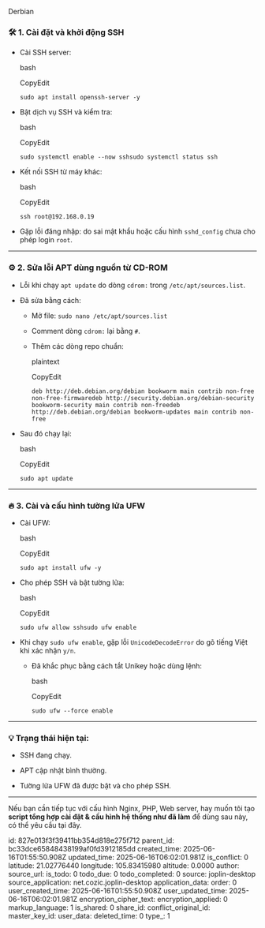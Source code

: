 Derbian

### 🛠 **1\. Cài đặt và khởi động SSH**

- Cài SSH server:
    
    bash
    
    CopyEdit
    
    `sudo apt install openssh-server -y`
    
- Bật dịch vụ SSH và kiểm tra:
    
    bash
    
    CopyEdit
    
    `sudo systemctl enable --now sshsudo systemctl status ssh`
    
- Kết nối SSH từ máy khác:
    
    bash
    
    CopyEdit
    
    `ssh root@192.168.0.19`
    
- Gặp lỗi đăng nhập: do sai mật khẩu hoặc cấu hình `sshd_config` chưa cho phép login `root`.
    

* * *

### ⚙️ **2\. Sửa lỗi APT dùng nguồn từ CD-ROM**

- Lỗi khi chạy `apt update` do dòng `cdrom:` trong `/etc/apt/sources.list`.
    
- Đã sửa bằng cách:
    
    - Mở file: `sudo nano /etc/apt/sources.list`
        
    - Comment dòng `cdrom:` lại bằng `#`.
        
    - Thêm các dòng repo chuẩn:
        
        plaintext
        
        CopyEdit
        
        `deb http://deb.debian.org/debian bookworm main contrib non-free non-free-firmwaredeb http://security.debian.org/debian-security bookworm-security main contrib non-freedeb http://deb.debian.org/debian bookworm-updates main contrib non-free`
        
- Sau đó chạy lại:
    
    bash
    
    CopyEdit
    
    `sudo apt update`
    

* * *

### 🔥 **3\. Cài và cấu hình tường lửa UFW**

- Cài UFW:
    
    bash
    
    CopyEdit
    
    `sudo apt install ufw -y`
    
- Cho phép SSH và bật tường lửa:
    
    bash
    
    CopyEdit
    
    `sudo ufw allow sshsudo ufw enable`
    
- Khi chạy `sudo ufw enable`, gặp lỗi `UnicodeDecodeError` do gõ tiếng Việt khi xác nhận `y/n`.
    
    - Đã khắc phục bằng cách tắt Unikey hoặc dùng lệnh:
        
        bash
        
        CopyEdit
        
        `sudo ufw --force enable`
        

* * *

### 💡 Trạng thái hiện tại:

- SSH đang chạy.
    
- APT cập nhật bình thường.
    
- Tường lửa UFW đã được bật và cho phép SSH.
    

* * *

Nếu bạn cần tiếp tục với cấu hình Nginx, PHP, Web server, hay muốn tôi tạo **script tổng hợp cài đặt & cấu hình hệ thống như đã làm** để dùng sau này, có thể yêu cầu tại đây.

id: 827e013f3f39411bb354d818e275f712
parent_id: bc33dce65848438199af0fd3912185dd
created_time: 2025-06-16T01:55:50.908Z
updated_time: 2025-06-16T06:02:01.981Z
is_conflict: 0
latitude: 21.02776440
longitude: 105.83415980
altitude: 0.0000
author: 
source_url: 
is_todo: 0
todo_due: 0
todo_completed: 0
source: joplin-desktop
source_application: net.cozic.joplin-desktop
application_data: 
order: 0
user_created_time: 2025-06-16T01:55:50.908Z
user_updated_time: 2025-06-16T06:02:01.981Z
encryption_cipher_text: 
encryption_applied: 0
markup_language: 1
is_shared: 0
share_id: 
conflict_original_id: 
master_key_id: 
user_data: 
deleted_time: 0
type_: 1
